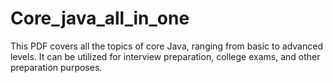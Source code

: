 # Core_java_all_in_one
This PDF covers all the topics of core Java, ranging from basic to advanced levels. It can be utilized for interview preparation, college exams, and other preparation purposes.

